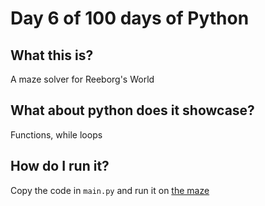 # Day 6 of 100 days of Python

## What this is?
A maze solver for Reeborg's World

## What about python does it showcase?
Functions, while loops

## How do I run it?
Copy the code in `main.py` and run it on [the maze](https://reeborg.ca/reeborg.html?lang=en&mode=python&menu=worlds%2Fmenus%2Freeborg_intro_en.json&name=Maze&url=worlds%2Ftutorial_en%2Fmaze1.json)
